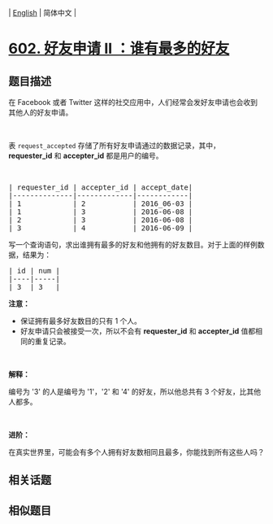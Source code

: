 
| [English](README_EN.md) | 简体中文 |

# [602. 好友申请 II ：谁有最多的好友](https://leetcode-cn.com/problems/friend-requests-ii-who-has-the-most-friends/)

## 题目描述

<p>在 Facebook 或者 Twitter 这样的社交应用中，人们经常会发好友申请也会收到其他人的好友申请。</p>

<p>&nbsp;</p>

<p>表&nbsp;<code>request_accepted</code>&nbsp;存储了所有好友申请通过的数据记录，其中， <strong>requester_id</strong>&nbsp;和 <strong>accepter_id</strong>&nbsp;都是用户的编号。</p>

<p>&nbsp;</p>

<pre>| requester_id | accepter_id | accept_date|
|--------------|-------------|------------|
| 1            | 2           | 2016_06-03 |
| 1            | 3           | 2016-06-08 |
| 2            | 3           | 2016-06-08 |
| 3            | 4           | 2016-06-09 |
</pre>

<p>写一个查询语句，求出谁拥有最多的好友和他拥有的好友数目。对于上面的样例数据，结果为：</p>

<pre>| id | num |
|----|-----|
| 3  | 3   |
</pre>

<p><strong>注意：</strong></p>

<ul>
	<li>保证拥有最多好友数目的只有 1 个人。</li>
	<li>好友申请只会被接受一次，所以不会有&nbsp;<strong>requester_id</strong>&nbsp;和&nbsp;<strong>accepter_id</strong>&nbsp;值都相同的重复记录。</li>
</ul>

<p>&nbsp;</p>

<p><strong>解释：</strong></p>

<p>编号为 &#39;3&#39; 的人是编号为 &#39;1&#39;，&#39;2&#39; 和 &#39;4&#39; 的好友，所以他总共有 3 个好友，比其他人都多。</p>

<p>&nbsp;</p>

<p><strong>进阶：</strong></p>

<p>在真实世界里，可能会有多个人拥有好友数相同且最多，你能找到所有这些人吗？</p>


## 相关话题



## 相似题目


